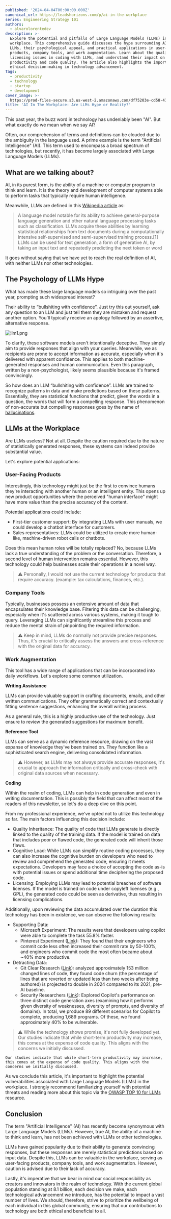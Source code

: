 ```yaml
---
published: '2024-04-04T00:00:00.000Z'
canonical_url: https://leadshorizons.com/p/ai-in-the-workplace
series: Engineering Strategy 101
authors:
  - alvarolorentedev
description: >-
  Explore the potential and pitfalls of Large Language Models (LLMs) in the
  workplace. This comprehensive guide discusses the hype surrounding AI and
  LLMs, their psychological appeal, and practical applications in user-facing
  products, company tools, and work augmentation. Learn about the quality and
  licensing issues in coding with LLMs, and understand their impact on
  productivity and code quality. The article also highlights the importance of
  ethical decision-making in technology advancement.
Tags:
  - productivity
  - technology
  - startup
  - development
cover_image: >-
  https://prod-files-secure.s3.us-west-2.amazonaws.com/df75203e-cd58-41eb-8339-d5bf4288eb0e/5695fb01-7665-42a8-9ec5-5f3400222df3/bearly-generated-image-PCT6BW.png?X-Amz-Algorithm=AWS4-HMAC-SHA256&X-Amz-Content-Sha256=UNSIGNED-PAYLOAD&X-Amz-Credential=AKIAT73L2G45HZZMZUHI%2F20240502%2Fus-west-2%2Fs3%2Faws4_request&X-Amz-Date=20240502T120424Z&X-Amz-Expires=3600&X-Amz-Signature=3bec79124786da7edb707a370e8610958c283a5e6742299aa608591bb620532c&X-Amz-SignedHeaders=host&x-id=GetObject
title: 'AI In The Workplace: Are LLMs Hype or Reality?'
---
```


This past year, the buzz word in technology has undeniably been "AI". But what exactly do we mean when we say AI?


Often, our comprehension of terms and definitions can be clouded due to the ambiguity in the language used. A prime example is the term "Artificial Intelligence" (AI). This term used to encompass a broad spectrum of technologies, but recently, it has become largely associated with Large Language Models (LLMs).


## What are we talking about?


AI, in its purest form, is the ability of a machine or computer program to think and learn. It is the theory and development of computer systems able to perform tasks that typically require human intelligence. 


Meanwhile, LLMs are defined in this [Wikipedia article](https://en.wikipedia.org/wiki/Large_language_model) as: 


> A language model notable for its ability to achieve general-purpose language generation and other natural language processing tasks such as classification. LLMs acquire these abilities by learning statistical relationships from text documents during a computationally intensive self-supervised and semi-supervised training process.[1] LLMs can be used for text generation, a form of generative AI, by taking an input text and repeatedly predicting the next token or word


It goes without saying that we have yet to reach the real definition of AI, with neither LLMs nor other technologies.


## The Psychology of LLMs Hype


What has made these large language models so intriguing over the past year, prompting such widespread interest?


Their ability to “bullshiting with confidence”. Just try this out yourself, ask any question to an LLM and just tell them they are mistaken and request another option. You'll typically receive an apology followed by an assertive, alternative response.


![llm1.png](https://prod-files-secure.s3.us-west-2.amazonaws.com/df75203e-cd58-41eb-8339-d5bf4288eb0e/702b745b-8e9a-437c-a8ee-92063ef1b0c2/llm1.png?X-Amz-Algorithm=AWS4-HMAC-SHA256&X-Amz-Content-Sha256=UNSIGNED-PAYLOAD&X-Amz-Credential=AKIAT73L2G45HZZMZUHI%2F20240502%2Fus-west-2%2Fs3%2Faws4_request&X-Amz-Date=20240502T120424Z&X-Amz-Expires=3600&X-Amz-Signature=afb46187968a1a075f196b24a229335972818b847e74821f6592db7fd06e669d&X-Amz-SignedHeaders=host&x-id=GetObject)


To clarify, these software models aren't intentionally deceptive. They simply aim to provide responses that align with your queries. Meanwhile, we as recipients are prone to accept information as accurate, especially when it's delivered with apparent confidence. This applies to both machine-generated responses and human communication. Even this paragraph, written by a non-psychologist, likely seems plausible because it's framed convincingly.


So how does an LLM “bullshiting with confidence”. LLMs are trained to recognize patterns in data and make predictions based on these patterns. Essentially, they are statistical functions that predict, given the words in a question, the words that will form a compelling response. This phenomenon of non-accurate but compelling responses goes by the name of [hallucinations](https://en.wikipedia.org/wiki/Hallucination_(artificial_intelligence)).


## LLMs at the Workplace


Are LLMs useless? Not at all. Despite the caution required due to the nature of statistically generated responses, these systems can indeed provide substantial value.


Let's explore potential applications:


### User-Facing Products


Interestingly, this technology might just be the first to convince humans they're interacting with another human or an intelligent entity. This opens up new product opportunities where the perceived "human interface" might have more value than the precise accuracy of the content.


Potential applications could include:

- First-tier customer support: By integrating LLMs with user manuals, we could develop a chatbot interface for customers.
- Sales representatives: LLMs could be utilized to create more human-like, machine-driven robot calls or chatbots.

Does this mean human roles will be totally replaced? No, because LLMs lack a true understanding of the problem or the conversation. Therefore, a second level of human intervention remains essential. However, this technology could help businesses scale their operations in a novel way.


> ⚠️ Personally, I would not use the current technology for products that require accuracy. (example: tax calculations, finances, etc.).


### Company Tools 


Typically, businesses possess an extensive amount of data that encapsulates their knowledge base. Filtering this data can be challenging, especially when it's scattered across various systems, making it tough to query. Leveraging LLMs can significantly streamline this process and reduce the mental strain of pinpointing the required information.


> ⚠️ Keep in mind, LLMs do normally not provide precise responses. Thus, it's crucial to critically assess the answers and cross-reference with the original data for accuracy.


### Work Augmentation


This tool has a wide range of applications that can be incorporated into daily workflows. Let's explore some common utilization.


**Writing Assistance**


LLMs can provide valuable support in crafting documents, emails, and other written communications. They offer grammatically correct and contextually fitting sentence suggestions, enhancing the overall writing process.


As a general rule, this is a highly productive use of the technology. Just ensure to review the generated suggestions for maximum benefit.


**Reference Tool**


LLMs can serve as a dynamic reference resource, drawing on the vast expanse of knowledge they've been trained on. They function like a sophisticated search engine, delivering consolidated information.


> ⚠️ However, as LLMs may not always provide accurate responses, it's crucial to approach the information critically and cross-check with original data sources when necessary.


**Coding**


Within the realm of coding, LLMs can help in code generation and even in writing documentation. This is possibly the field that can affect most of the readers of this newsletter, so let's do a deep dive on this point.


From my professional experience, we've opted not to utilize this technology so far. The main factors influencing this decision include:

- Quality Inheritance: The quality of code that LLMs generate is directly linked to the quality of the training data. If the model is trained on data that includes poor or flawed code, the generated code will inherit those flaws.
- Cognitive Load: While LLMs can simplify routine coding processes, they can also increase the cognitive burden on developers who need to review and comprehend the generated code, ensuring it meets expectations. Developers may face a choice of accepting the code as-is with potential issues or spend additional time deciphering the proposed code.
- Licensing: Employing LLMs may lead to potential breaches of software licenses. If the model is trained on code under copyleft licenses (e.g., GPL), the generated code could be seen as derivative, thus resulting in licensing complications.

Additionally, upon reviewing the data accumulated over the duration this technology has been in existence, we can observe the following results:

- Supporting Data:
	- Microsoft Experiment: The results were that developers using copilot were able to complete the task 55.8% faster.
	- Pinterest  Experiment ([Link](https://www.youtube.com/watch?v=70Rc4wJRluA&t=1032s)):  They found that their engineers who commit code less often increased their commit rate by 50-100%, and engineers who commit code the most often became about ~40% more productive.
- Detracting Data:
	- Git Clear Research ([Link](https://www.gitclear.com/coding_on_copilot_data_shows_ais_downward_pressure_on_code_quality)): analyzed approximately 153 million changed lines of code, they found code churn (the percentage of lines that are reverted or updated less than two weeks after being authored) is projected to double in 2024 compared to its 2021, pre-AI baseline.
	- Security Researchers ([Link](https://www.theregister.com/2021/08/25/github_copilot_study/)): Explored Copilot's performance on three distinct code generation axes (examining how it performs given diversity of weaknesses, diversity of prompts, and diversity of domains). In total, we produce 89 different scenarios for Copilot to complete, producing 1,689 programs. Of these, we found approximately 40% to be vulnerable.

> ⚠️ While the technology shows promise, it's not fully developed yet.  
> Our studies indicate that while short-term productivity may increase, this comes at the expense of code quality. This aligns with the concerns we initially discussed.


	Our studies indicate that while short-term productivity may increase, this comes at the expense of code quality. This aligns with the concerns we initially discussed.


As we conclude this article, it's important to highlight the potential vulnerabilities associated with Large Language Models (LLMs) in the workplace. I strongly recommend familiarizing yourself with potential threats and reading more about this topic via the [OWASP TOP 10 for LLMs](https://owasp.org/www-project-top-10-for-large-language-model-applications/assets/PDF/OWASP-Top-10-for-LLMs-2023-slides-v1_0.pdf) resource.


## Conclusion


The term "Artificial Intelligence" (AI) has recently become synonymous with Large Language Models (LLMs). However, true AI, the ability of a machine to think and learn, has not been achieved with LLMs or other technologies. 

LLMs have gained popularity due to their ability to generate convincing responses, but these responses are merely statistical predictions based on input data. Despite this, LLMs can be valuable in the workplace, serving as user-facing products, company tools, and work augmentation. However, caution is advised due to their lack of accuracy. 


Lastly, it's imperative that we bear in mind our social responsibility as creators and innovators in the realm of technology. With the current global population standing at 8.1 billion, each decision we make, each technological advancement we introduce, has the potential to impact a vast number of lives. We should, therefore, strive to prioritize the wellbeing of each individual in this global community, ensuring that our contributions to technology are both ethical and beneficial to all.

